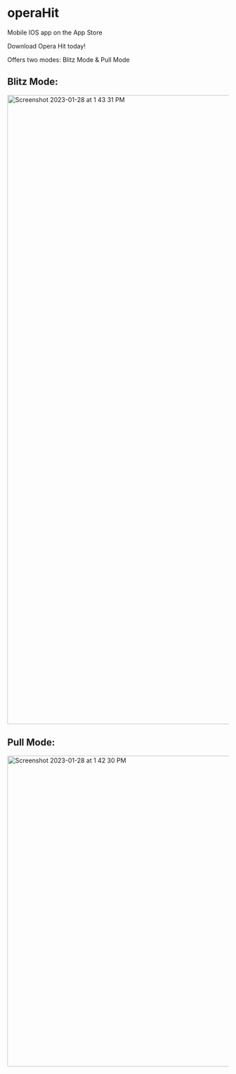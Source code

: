 # operaHit
Mobile IOS app on the App Store


Download Opera Hit today!

Offers two modes: Blitz Mode & Pull Mode

## Blitz Mode:

<img width="1431" alt="Screenshot 2023-01-28 at 1 43 31 PM" src="https://user-images.githubusercontent.com/90582033/215292482-3fa51108-58cd-4018-a219-73849b7a9aa8.png">



## Pull Mode:

<img width="707" alt="Screenshot 2023-01-28 at 1 42 30 PM" src="https://user-images.githubusercontent.com/90582033/215292453-95820d79-c00b-4c46-aa53-0033de69f296.png">

